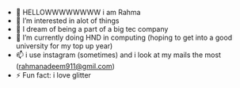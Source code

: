 - 👋 HELLOWWWWWWWW i am Rahma 
- 👀 I’m interested in alot of things 
- 🌱 I dream of being a part of a big tec company 
- 💞️ I’m currently doing HND in computing (hoping to get into a good university for my top up year) 
- 📫 i use instagram (sometimes) and i look at my mails the most (rahmanadeem911@gmil.com) 
- ⚡ Fun fact: i love glitter 
